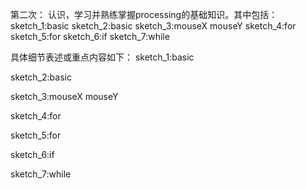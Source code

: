 第二次：
认识，学习并熟练掌握processing的基础知识。其中包括：
sketch_1:basic
sketch_2:basic
sketch_3:mouseX  mouseY
sketch_4:for
sketch_5:for
sketch_6:if
sketch_7:while

具体细节表述或重点内容如下：
sketch_1:basic

sketch_2:basic

sketch_3:mouseX  mouseY

sketch_4:for

sketch_5:for

sketch_6:if

sketch_7:while

